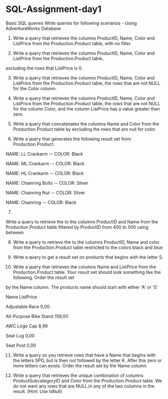 # SQL-Assignment-day1
Basic SQL queries
Write queries for following scenarios - Using AdventureWorks Database


1. Write a query that retrieves the columns ProductID, Name, Color and ListPrice from the Production.Product table, with no filter. 



2. Write a query that retrieves the
columns ProductID, Name, Color and ListPrice from the Production.Product table,

excluding the rows that ListPrice is 0.


3. Write a query that retrieves the columns ProductID, Name,
Color and ListPrice from the Production.Product table, the rows that are not NULL for the Color column.


4. Write a query that retrieves the columns ProductID, Name,
Color and ListPrice from the Production.Product table, the rows that are not NULL for the column Color, and the column ListPrice has a value greater than zero.


5. Write a query that concatenates the columns Name and Color
from the Production.Product table by excluding the rows that are null for color.


6. Write a query that generates the following result set from
Production.Product:


NAME: LL Crankarm  --  COLOR: Black


NAME: ML Crankarm  --  COLOR: Black


NAME: HL Crankarm  --  COLOR: Black


NAME: Chainring Bolts  --  COLOR: Silver


NAME: Chainring Nut  --  COLOR: Silver


NAME: Chainring  --  COLOR: Black

7.
Write a query to retrieve the to the columns ProductID and Name from the Production.Product table filtered by ProductID from 400 to 500 using between

8. Write a query to retrieve the to the columns  ProductID,
Name and color from the Production.Product table restricted to the colors black and blue


9. Write a query to get a result set on products that begins
with the letter S. 


10. Write a query that retrieves the columns Name and ListPrice
from the Production.Product table. Your result set should look something like the following. Order the result set


by the Name column. The products name should start with either 'A' or 'S'


Name                                            ListPrice


Adjustable Race                                   0,00


All-Purpose Bike Stand                       159,00


AWC Logo Cap                                      8,99


Seat Lug                                          0,00


Seat Post                                         0,00



11. Write a query so you retrieve rows
that have a Name that begins with the letters SPO, but is then not followed by the letter K. After this zero or more letters can exists. Order the result set by the Name column.


12. Write a query that retrieves the unique combination of
columns ProductSubcategoryID and Color from the Production.Product table. We do not want any rows that are NULL.in any of the two columns in the result. (Hint: Use IsNull)
